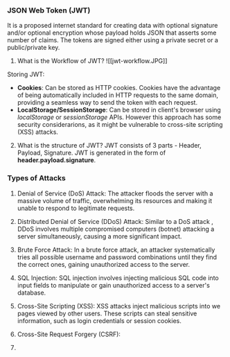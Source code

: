 ### JSON Web Token (JWT)

It is a proposed internet standard for creating data with optional signature and/or optional encryption whose payload holds JSON that asserts some number of claims.
The tokens are signed either using a private secret or a public/private key.

1. What is the Workflow of JWT?
![[jwt-workflow.JPG]]

Storing JWT:
- **Cookies**: Can be stored as HTTP cookies. Cookies have the advantage of being automatically included in HTTP requests to the same domain, providing a seamless way to send the token with each request.
- **LocalStorage/SessionStorage**: Can be stored in client's browser using _localStorage_ or _sessionStorage_ APIs. However this approach has some security considerarions, as it might be vulnerable to cross-site scripting (XSS) attacks.

2. What is the structure of JWT?
JWT consists of 3 parts - Header, Payload, Signature.
JWT is generated in the form of **header.payload.signature**.

### Types of Attacks
1. Denial of Service (DoS) Attack:
The attacker floods the server with a massive volume of traffic, overwhelming its resources and making it unable to respond to legitimate requests.

2. Distributed Denial of Service (DDoS) Attack:
Similar to a DoS attack , DDoS involves multiple compromised computers (botnet) attacking a server simultaneously, causing a more significant impact.

3. Brute Force Attack:
In a brute force attack, an attacker systematically tries all possible username and password combinations until they find the correct ones, gaining unauthorized access to the server.

4. SQL Injection:
SQL injection involves injecting malicious SQL code into input fields to manipulate or gain unauthorized access to a server's database.

5. Cross-Site Scripting (XSS):
XSS attacks inject malicious scripts into we pages viewed by other users. These scripts can steal sensitive information, such as login credentials or session cookies.

6. Cross-Site Request Forgery (CSRF):
7. 


